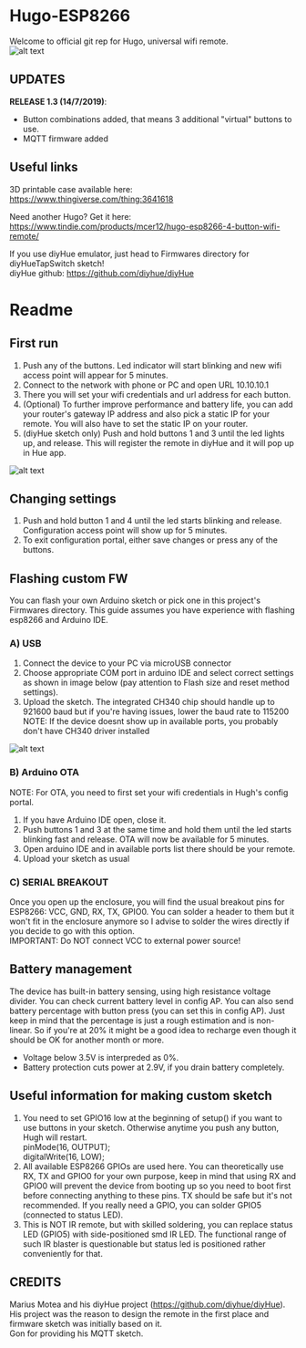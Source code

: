 # Hugo-ESP8266

Welcome to official git rep for Hugo, universal wifi remote.  
![alt text](https://raw.githubusercontent.com/mcer12/Hugo-ESP8266/develop/Images/hugh.jpg)

## UPDATES
**RELEASE 1.3 (14/7/2019)**:  
- Button combinations added, that means 3 additional "virtual" buttons to use.  
- MQTT firmware added

## Useful links
3D printable case available here:  
https://www.thingiverse.com/thing:3641618  

Need another Hugo? Get it here:  
https://www.tindie.com/products/mcer12/hugo-esp8266-4-button-wifi-remote/  

If you use diyHue emulator, just head to Firmwares directory for diyHueTapSwitch sketch!  
diyHue github: https://github.com/diyhue/diyHue  

# Readme

## First run
1) Push any of the buttons. Led indicator will start blinking and new wifi access point will appear for 5 minutes. 
2) Connect to the network with phone or PC and open URL 10.10.10.1
3) There you will set your wifi credentials and url address for each button.
4) (Optional) To further improve performance and battery life, you can add your router's gateway IP address and also pick a static IP for your remote. You will also have to set the static IP on your router.  
5) (diyHue sketch only) Push and hold buttons 1 and 3 until the led lights up, and release. This will register the remote in diyHue and it will pop up in Hue app.

![alt text](https://raw.githubusercontent.com/mcer12/Hugo-ESP8266/master/Images/ap_screen.png)

## Changing settings
1) Push and hold button 1 and 4 until the led starts blinking and release. Configuration access point will show up for 5 minutes.
2) To exit configuration portal, either save changes or press any of the buttons.

## Flashing custom FW
You can flash your own Arduino sketch or pick one in this project's Firmwares directory. This guide assumes you have experience with flashing esp8266 and Arduino IDE.

### A) USB
1) Connect the device to your PC via microUSB connector
2) Choose appropriate COM port in arduino IDE and select correct settings as shown in image below (pay attention to Flash size and reset method settings).
3) Upload the sketch. The integrated CH340 chip should handle up to 921600 baud but if you're having issues, lower the baud rate to 115200  
NOTE: If the device doesnt show up in available ports, you probably don't have CH340 driver installed

![alt text](https://raw.githubusercontent.com/mcer12/Hugo-ESP8266/master/Images/ide_settings.png)

### B) Arduino OTA
NOTE: For OTA, you need to first set your wifi credentials in Hugh's config portal.  
1) If you have Arduino IDE open, close it.  
2) Push buttons 1 and 3 at the same time and hold them until the led starts blinking fast and release. OTA will now be available for 5 minutes.  
3) Open arduino IDE and in available ports list there should be your remote.  
4) Upload your sketch as usual  

### C) SERIAL BREAKOUT
Once you open up the enclosure, you will find the usual breakout pins for ESP8266: VCC, GND, RX, TX, GPIO0. You can solder a header to them but it won't fit in the enclosure anymore so I advise to solder the wires directly if you decide to go with this option.  
IMPORTANT: Do NOT connect VCC to external power source!

## Battery management
The device has built-in battery sensing, using high resistance voltage divider. You can check current battery level in config AP. You can also send battery percentage with button press (you can set this in config AP). Just keep in mind that the percentage is just a rough estimation and is non-linear. So if you're at 20% it might be a good idea to recharge even though it should be OK for another month or more.  
- Voltage below 3.5V is interpreded as 0%. 
- Battery protection cuts power at 2.9V, if you drain battery completely.

## Useful information for making custom sketch
1) You need to set GPIO16 low at the beginning of setup() if you want to use buttons in your sketch. Otherwise anytime you push any button, Hugh will restart.  
pinMode(16, OUTPUT);  
digitalWrite(16, LOW);  
2) All available ESP8266 GPIOs are used here. You can theoretically use RX, TX and GPIO0 for your own purpose, keep in mind that using RX and GPIO0 will prevent the device from booting up so you need to boot first before connecting anything to these pins. TX should be safe but it's not recommended. If you really need a GPIO, you can solder GPIO5 (connected to status LED).
3) This is NOT IR remote, but with skilled soldering, you can replace status LED (GPIO5) with side-positioned smd IR LED. The functional range of such IR blaster is questionable but status led is positioned rather conveniently for that.

## CREDITS
Marius Motea and his diyHue project (https://github.com/diyhue/diyHue). His project was the reason to design the remote in the first place and firmware sketch was initially based on it.  
Gon for providing his MQTT sketch.
